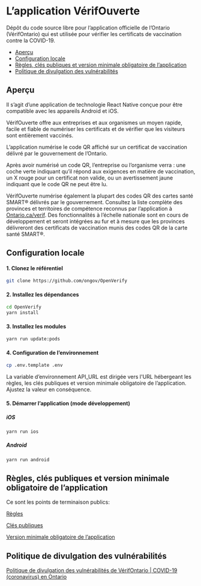 # L’application VérifOuverte

Dépôt du code source libre pour l’application officielle de l’Ontario (VérifOntario) qui est utilisée pour vérifier les certificats de vaccination contre la COVID-19.

- [Aperçu](#aperçu)
- [Configuration locale](#configuration-locale)
- [Règles, clés publiques et version minimale obligatoire de l’application](#règles-clés-publiques-et-version-minimale-obligatoire-de-lapplication)
- [Politique de divulgation des vulnérabilités](#politique-de-divulgation-des-vulnérabilités)

## Aperçu

Il s’agit d’une application de technologie React Native conçue pour être compatible avec les appareils Android et iOS.

VérifOuverte offre aux entreprises et aux organismes un moyen rapide, facile et fiable de numériser les certificats et de vérifier que les visiteurs sont entièrement vaccinés.

L’application numérise le code QR affiché sur un certificat de vaccination délivré par le gouvernement de l’Ontario.

Après avoir numérisé un code QR, l’entreprise ou l’organisme verra : une coche verte indiquant qu’il répond aux exigences en matière de vaccination, un X rouge pour un certificat non valide, ou un avertissement jaune indiquant que le code QR ne peut être lu.

VérifOuverte numérise également la plupart des codes QR des cartes santé SMART® délivrés par le gouvernement. Consultez la liste complète des provinces et territoires de compétence reconnus par l’application à [Ontario.ca/verif](https://covid-19.ontario.ca/fr/verif). Des fonctionnalités à l’échelle nationale sont en cours de développement et seront intégrées au fur et à mesure que les provinces délivreront des certificats de vaccination munis des codes QR de la carte santé SMART®.

## Configuration locale

#### 1. Clonez le référentiel

```bash
git clone https://github.com/ongov/OpenVerify
```

#### 2. Installez les dépendances

```bash
cd OpenVerify
yarn install
```

#### 3. Installez les modules

```bash
yarn run update:pods
```

#### 4. Configuration de l’environnement

```bash
cp .env.template .env
```

La variable d’environnement API_URL est dirigée vers l'URL hébergeant les règles, les clés publiques et version minimale obligatoire de l’application. Ajustez la valeur en conséquence.

#### 5. Démarrer l’application (mode développement)

##### iOS

```bash
yarn run ios
```

##### Android

```bash
yarn run android
```

## Règles, clés publiques et version minimale obligatoire de l’application

Ce sont les points de terminaison publics:

[Règles](https://files.ontario.ca/apps/verify/verifyRulesetON.json)

[Clés publiques](https://files.ontario.ca/apps/verify/verifyRulesetON.json)

[Version minimale obligatoire de l’application](https://files.ontario.ca/apps/verify/minimumVersion.json)

## Politique de divulgation des vulnérabilités

[Politique de divulgation des vulnérabilités de VérifOntario | COVID-19 (coronavirus) en Ontario](https://covid-19.ontario.ca/fr/verif-divulgation-vulnerabilite)
